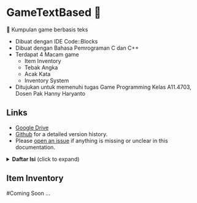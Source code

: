# GameTextBased 🚀
🚀 Kumpulan game berbasis teks

- Dibuat dengan IDE Code::Blocks
- Dibuat dengan Bahasa Pemrograman C dan C++
- Terdapat 4 Macam game
  - Item Inventory
  - Tebak Angka
  - Acak Kata
  - Inventory System
- Ditujukan untuk memenuhi tugas Game Programming Kelas A11.4703, Dosen Pak Hanny Haryanto

## Links

- [Google Drive](https://github.com/mfarchana/GameTextBased)
- [Github](https://github.com/mfarchana/GameTextBased) for a detailed version history.
- Please [open an issue](https://github.com/mfarchana/GameTextBased/issues/new) if anything is missing or unclear in this
  documentation.
  
 <details>
  <summary><strong>Daftar Isi</strong> (click to expand)</summary> 
  <!-- toc -->

- [Item Inventory](#installation)
- [Tebak Angka](#usage)
- [Acak Kata](#configuration)
- [System Inventory](#interactive-vs-ci-mode)

<!-- tocstop -->

</details>

## Item Inventory

#Coming Soon ...
